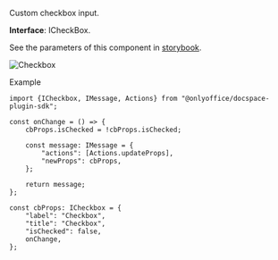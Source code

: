 Custom checkbox input.

**Interface**: ICheckBox.

See the parameters of this component in [storybook](https://storybook.onlyoffice.io/?path=/docs/components-checkbox--docs).

![Checkbox](/content/img/docspace/checkbox.png)

Example

```
import {ICheckbox, IMessage, Actions} from "@onlyoffice/docspace-plugin-sdk";

const onChange = () => {
    cbProps.isChecked = !cbProps.isChecked;

    const message: IMessage = {
        "actions": [Actions.updateProps],
        "newProps": cbProps,
    };

    return message;
};

const cbProps: ICheckbox = {
    "label": "Checkbox",
    "title": "Checkbox",
    "isChecked": false,
    onChange,
};
```
